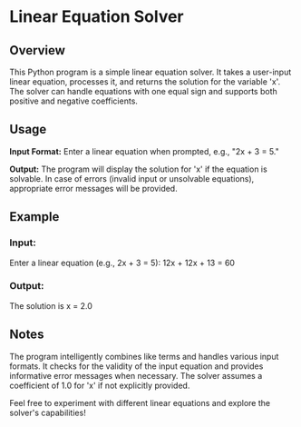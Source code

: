 
# Linear Equation Solver

## Overview

This Python program is a simple linear equation solver. It takes a user-input linear equation, processes it, and returns the solution for the variable 'x'. The solver can handle equations with one equal sign and supports both positive and negative coefficients.

## Usage

**Input Format:**
   Enter a linear equation when prompted, e.g., "2x + 3 = 5."

**Output:**
   The program will display the solution for 'x' if the equation is solvable.
   In case of errors (invalid input or unsolvable equations), appropriate error messages will be provided.

## Example

### Input:

Enter a linear equation (e.g., 2x + 3 = 5): 12x + 12x + 13 = 60

### Output:

The solution is x = 2.0


## Notes

The program intelligently combines like terms and handles various input formats.
It checks for the validity of the input equation and provides informative error messages when necessary.
The solver assumes a coefficient of 1.0 for 'x' if not explicitly provided.

Feel free to experiment with different linear equations and explore the solver's capabilities!